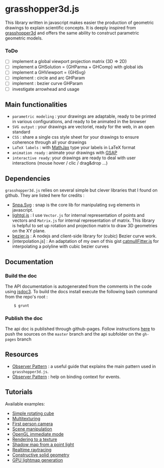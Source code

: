 # grasshopper3d.js

This library written in javascript makes easier the production of geometric drawings to explain scientific concepts. It is deeply inspired from [grasshopper3d](http://www.grasshopper3d.com) and offers the same ability to construct parametric geometric models.

### ToDo

- [ ] implement a global viewport projection matrix (3D => 2D)
- [ ] implement a GHSolution = {GHParma + GHComp} with global ids
- [ ] implement a GHViewport = {GHSvg}
- [ ] implement : circle and arc GHParam
- [ ] implement : bezier curve GHParam
- [ ] investigate arrowhead and <def> usage

## Main functionalities

  * `parametric modeling` : your drawings are adaptable, ready to be printed in various configurations, and ready to be animated in the browser
  * `SVG output` : your drawings are vectoriel, ready for the web, in an open standard
  * `CSS` : share a single css style sheet for your drawings to ensure coherence through all your drawings
  * `LaTeX labels` : with [MathJax](http://www.mathjax.org) type your labels in LaTeX format
  * `animation ready` : animate your drawings with [GSAP](https://greensock.com/gsap)
  * `interactive ready`: your drawings are ready to deal with user interactions (mouse hover / clic / drag&drop ...)

## Dependencies

`grasshopper3d.js` relies on several simple but clever libraries that I found on github. They are listed here for credits :

* [Snpa.Svg](http://snapsvg.io) : snap is the core lib for manipulating svg elements in javascript.
* [lightgl.js](https://github.com/evanw/lightgl.js/blob/master/README.md) : I use `Vector.js` for internal representation of points and vectors and `Matrix.js` for internal representation of matrix. This library is helpful to set up rotation and projection matrix to draw 3D geometries on the XY plane.
* [bezier.js](https://github.com/Pomax/bezierjs) : A nodejs and client-side library for (cubic) Bezier curve work.
* [interpolation.js] : An adaptation of my own of this gist [catmullFitter.js](https://gist.github.com/nicholaswmin/c2661eb11cad5671d816) for interpolating a polyline with cubic bezier curves

## Documentation

### Build the doc
The API documentation is autogenerated from the comments in the code using [jsdoc3](http://usejsdoc.org/). To build the docs install execute the following bash command from the repo's root :
```bash
    $ grunt
```

### Publish the doc
The api doc is published through github-pages. Follow instructions [here](http://stackoverflow.com/questions/28249255/how-do-i-configure-github-to-use-non-supported-jekyll-site-plugins/28252200#28252200) to push the sources on the `master` branch and the api subfolder on the `gh-pages` branch


## Resources

* [Observer Pattern](https://addyosmani.com/resources/essentialjsdesignpatterns/book/#observerpatternjavascript) : a useful guide that explains the main pattern used in `grasshopper3d.js`.
* [Observer Pattern](http://robdodson.me/javascript-design-patterns-observer/) : help on binding context for events.

## Tutorials

Available examples:

* [Simple rotating cube](http://evanw.github.com/lightgl.js/tests/readme.html)
* [Multitexturing](http://evanw.github.com/lightgl.js/tests/multitexture.html)
* [First person camera](http://evanw.github.com/lightgl.js/tests/camera.html)
* [Scene manipulation](http://evanw.github.com/lightgl.js/tests/scenemanip.html)
* [OpenGL immediate mode](http://evanw.github.com/lightgl.js/tests/immediatemode.html)
* [Rendering to a texture](http://evanw.github.com/lightgl.js/tests/rtt.html)
* [Shadow map from a point light](http://evanw.github.com/lightgl.js/tests/shadowmap.html)
* [Realtime raytracing](http://evanw.github.com/lightgl.js/tests/raytracing.html)
* [Constructive solid geometry](http://evanw.github.com/lightgl.js/tests/csg.html)
* [GPU lightmap generation](http://evanw.github.com/lightgl.js/tests/gpulightmap.html)
